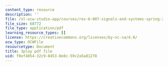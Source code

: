 ```yaml
---
content_type: resource
description: ''
file: /ol-ocw-studio-app/courses/res-6-007-signals-and-systems-spring-2011/f0ef405432c984538e8c59c2a5a81278_nuzA75DpSuw.pdf
file_size: 68772
file_type: application/pdf
learning_resource_types: []
license: https://creativecommons.org/licenses/by-nc-sa/4.0/
ocw_type: OCWFile
resourcetype: Document
title: 3play pdf file
uid: f0ef4054-32c9-8453-8e8c-59c2a5a81278
---
```

